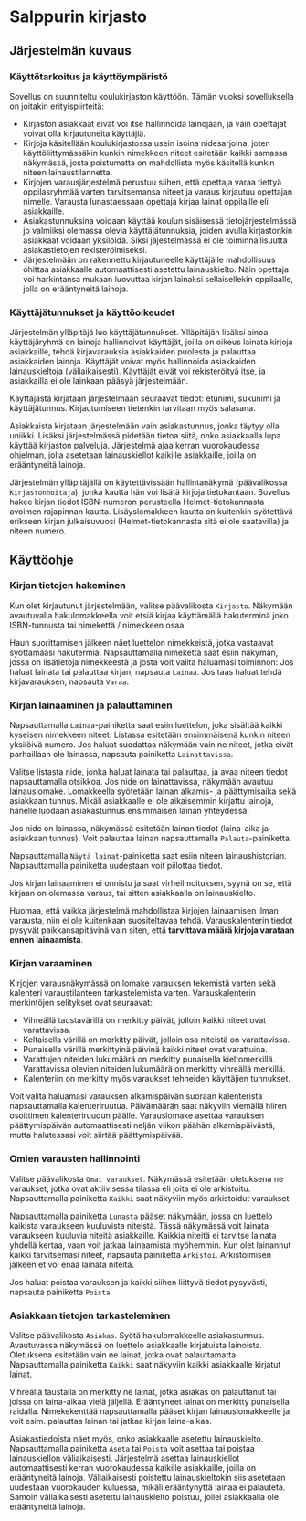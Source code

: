 # Salppurin kirjasto

## Järjestelmän kuvaus

### Käyttötarkoitus ja käyttöympäristö

Sovellus on suunniteltu koulukirjaston käyttöön. Tämän vuoksi sovelluksella on joitakin erityispiirteitä:
- Kirjaston asiakkaat eivät voi itse hallinnoida lainojaan, ja vain opettajat voivat olla kirjautuneita käyttäjiä.
- Kirjoja käsitellään koulukirjastossa usein isoina nidesarjoina, joten käyttöliittymässäkin kunkin nimekkeen niteet esitetään kaikki samassa näkymässä, josta poistumatta on mahdollista myös käsitellä kunkin niteen lainaustilannetta.
- Kirjojen varausjärjestelmä perustuu siihen, että opettaja varaa tiettyä oppilasryhmää varten tarvitsemansa niteet ja varaus kirjautuu opettajan nimelle. Varausta lunastaessaan opettaja kirjaa lainat oppilaille eli asiakkaille.
- Asiakastunnuksina voidaan käyttää koulun sisäisessä tietojärjestelmässä jo valmiiksi olemassa olevia käyttäjätunnuksia, joiden avulla kirjastonkin asiakkaat voidaan yksilöidä. Siksi jäjestelmässä ei ole toiminnallisuutta asiakastietojen rekisteröimiseksi.
- Järjestelmään on rakennettu kirjautuneelle käyttäjälle mahdollisuus ohittaa asiakkaalle automaattisesti asetettu lainauskielto. Näin opettaja voi harkintansa mukaan luovuttaa kirjan lainaksi sellaisellekin oppilaalle, jolla on erääntyneitä lainoja.

### Käyttäjätunnukset ja käyttöoikeudet

Järjestelmän ylläpitäjä luo käyttäjätunnukset. Ylläpitäjän lisäksi ainoa käyttäjäryhmä on lainoja hallinnoivat käyttäjät, joilla on oikeus lainata kirjoja asiakkaille, tehdä kirjavarauksia asiakkaiden puolesta ja palauttaa asiakkaiden lainoja. Käyttäjät voivat myös hallinnoida asiakkaiden lainauskieltoja (väliaikaisesti). Käyttäjät eivät voi rekisteröityä itse, ja asiakkailla ei ole lainkaan pääsyä järjestelmään.

Käyttäjästä kirjataan järjestelmään seuraavat tiedot: etunimi, sukunimi ja käyttäjätunnus. Kirjautumiseen tietenkin tarvitaan myös salasana.

Asiakkaista kirjataan järjestelmään vain asiakastunnus, jonka täytyy olla uniikki. Lisäksi järjestelmässä pidetään tietoa siitä, onko asiakkaalla lupa käyttää kirjaston palveluja. Järjestelmä ajaa kerran vuorokaudessa ohjelman, jolla asetetaan lainauskiellot kaikille asiakkaille, joilla on erääntyneitä lainoja.

Järjestelmän ylläpitäjällä on käytettävissään hallintanäkymä (päävalikossa `Kirjastonhoitaja`), jonka kautta hän voi lisätä kirjoja tietokantaan. Sovellus hakee kirjan tiedot ISBN-numeron perusteella Helmet-tietokannasta avoimen rajapinnan kautta. Lisäyslomakkeen kautta on kuitenkin syötettävä erikseen kirjan julkaisuvuosi (Helmet-tietokannasta sitä ei ole saatavilla) ja niteen numero.

## Käyttöohje

### Kirjan tietojen hakeminen

Kun olet kirjautunut järjestelmään, valitse päävalikosta `Kirjasto`. Näkymään avautuvalla hakulomakkeella voit etsiä kirjaa käyttämällä hakuterminä joko ISBN-tunnusta tai nimekettä / nimekkeen osaa.

Haun suorittamisen jälkeen näet luettelon nimekkeistä, jotka vastaavat syöttämääsi hakutermiä. Napsauttamalla nimekettä saat esiin näkymän, jossa on lisätietoja nimekkeestä ja josta voit valita haluamasi toiminnon: Jos haluat lainata tai palauttaa kirjan, napsauta `Lainaa`. Jos taas haluat tehdä kirjavarauksen, napsauta `Varaa`.

### Kirjan lainaaminen ja palauttaminen

Napsauttamalla `Lainaa`-painiketta saat esiin luettelon, joka sisältää kaikki kyseisen nimekkeen niteet. Listassa esitetään ensimmäisenä kunkin niteen yksilöivä numero. Jos haluat suodattaa näkymään vain ne niteet, jotka eivät parhaillaan ole lainassa, napsauta painiketta `Lainattavissa`.

Valitse listasta nide, jonka haluat lainata tai palauttaa, ja avaa niteen tiedot napsauttamalla otsikkoa. Jos nide on lainattavissa, näkymään avautuu lainauslomake. Lomakkeella syötetään lainan alkamis- ja päättymisaika sekä asiakkaan tunnus. Mikäli asiakkaalle ei ole aikaisemmin kirjattu lainoja, hänelle luodaan asiakastunnus ensimmäisen lainan yhteydessä.

Jos nide on lainassa, näkymässä esitetään lainan tiedot (laina-aika ja asiakkaan tunnus). Voit palauttaa lainan napsauttamalla `Palauta`-painiketta.

Napsauttamalla `Näytä lainat`-painiketta saat esiin niteen lainaushistorian. Napsauttamalla painiketta uudestaan voit piilottaa tiedot.

Jos kirjan lainaaminen ei onnistu ja saat virheilmoituksen, syynä on se, että kirjaan on olemassa varaus, tai sitten asiakkaalla on lainauskielto.

Huomaa, että vaikka järjestelmä mahdollistaa kirjojen lainaamisen ilman varausta, niin ei ole kuitenkaan suositeltavaa tehdä. Varauskalenterin tiedot pysyvät paikkansapitävinä vain siten, että **tarvittava määrä kirjoja varataan ennen lainaamista**.

### Kirjan varaaminen

Kirjojen varausnäkymässä on lomake varauksen tekemistä varten sekä kalenteri varaustilanteen tarkastelemista varten. Varauskalenterin merkintöjen selitykset ovat seuraavat:
- Vihreällä taustavärillä on merkitty päivät, jolloin kaikki niteet ovat varattavissa.
- Keltaisella värillä on merkitty päivät, jolloin osa niteistä on varattavissa.
- Punaisella värillä merkittyinä päivinä kaikki niteet ovat varattuina.
- Varattujen niteiden lukumäärä on merkitty punaisella kieltomerkillä. Varattavissa olevien niteiden lukumäärä on merkitty vihreällä merkillä.
- Kalenteriin on merkitty myös varaukset tehneiden käyttäjien tunnukset.

Voit valita haluamasi varauksen alkamispäivän suoraan kalenterista napsauttamalla kalenteriruutua. Päivämäärän saat näkyviin viemällä hiiren osoittimen kalenteriruudun päälle. Varauslomake asettaa varauksen päättymispäivän automaattisesti neljän viikon päähän alkamispäivästä, mutta halutessasi voit siirtää päättymispäivää.

### Omien varausten hallinnointi

Valitse päävalikosta `Omat varaukset`. Näkymässä esitetään oletuksena ne varaukset, jotka ovat aktiivisessa tilassa eli joita ei ole arkistoitu. Napsauttamalla painiketta `Kaikki` saat näkyviin myös arkistoidut varaukset.

Napsauttamalla painiketta `Lunasta` pääset näkymään, jossa on luettelo kaikista varaukseen kuuluvista niteistä. Tässä näkymässä voit lainata varaukseen kuuluvia niteitä asiakkaille. Kaikkia niteitä ei tarvitse lainata yhdellä kertaa, vaan voit jatkaa lainaamista myöhemmin. Kun olet lainannut kaikki tarvitsemasi niteet, napsauta painiketta `Arkistoi`. Arkistoimisen jälkeen et voi enää lainata niteitä.

Jos haluat poistaa varauksen ja kaikki siihen liittyvä tiedot pysyvästi, napsauta painiketta `Poista`.

### Asiakkaan tietojen tarkasteleminen

Valitse päävalikosta `Asiakas`. Syötä hakulomakkeelle asiakastunnus. Avautuvassa näkymässä on luettelo asiakkaalle kirjatuista lainoista. Oletuksena esitetään vain ne lainat, jotka ovat palauttamatta. Napsauttamalla painiketta `Kaikki` saat näkyviin kaikki asiakkaalle kirjatut lainat.

Vihreällä taustalla on merkitty ne lainat, jotka asiakas on palauttanut tai joissa on laina-aikaa vielä jäljellä. Erääntyneet lainat on merkitty punaisella raidalla. Nimekekenttää napsauttamalla pääset kirjan lainauslomakkeelle ja voit esim. palauttaa lainan tai jatkaa kirjan laina-aikaa.

Asiakastiedoista näet myös, onko asiakkaalle asetettu lainauskielto. Napsauttamalla painiketta `Aseta` tai `Poista` voit asettaa tai poistaa lainauskiellon väliaikaisesti. Järjestelmä asettaa lainauskiellot automaattisesti kerran vuorokaudessa kaikille asiakkaille, joilla on erääntyneitä lainoja. Väliaikaisesti poistettu lainauskieltokin siis asetetaan uudestaan vuorokauden kuluessa, mikäli erääntynyttä lainaa ei palauteta. Samoin väliaikaisesti asetettu lainauskielto poistuu, jollei asiakkaalla ole erääntyneitä lainoja.